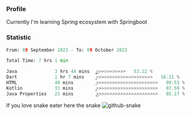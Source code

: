 ### Profile 

Currently I'm learning Spring ecosystem with Springboot

### Statistic
<!--START_SECTION:waka-->

```python
From: 09 September 2023 - To: 09 October 2023

Total Time: 7 hrs 1 min

Java              3 hrs 44 mins   ͎͎͎͎͎͎͎͎͎͎͎͎͎͜>>>>>>>>>>>   53.22 %
Dart              1 hr 7 mins     ͎͎͎͎>>>>>>>>>>>>>>>>>>>>>   16.11 %
HTML              40 mins         ͎͎>>>>>>>>>>>>>>>>>>>>>>>   09.53 %
Kotlin            31 mins         ̡͎>>>>>>>>>>>>>>>>>>>>>>>   07.59 %
Java Properties   21 mins         ͎͜>>>>>>>>>>>>>>>>>>>>>>>   05.17 %
```

<!--END_SECTION:waka-->

If you love snake eater here the snake 
<picture>
  <source media="(prefers-color-scheme: dark)" srcset="https://github.com/pradana4648/pradana4648/blob/c0566a83ca6ea5f2e46bab00e717c4c82b4b5c4c/github-contribution-grid-snake-dark.svg" />
  <source media="(prefers-color-scheme: light)" srcset="https://github.com/pradana4648/pradana4648/blob/c0566a83ca6ea5f2e46bab00e717c4c82b4b5c4c/github-contribution-grid-snake.svg" />
  <img alt="github-snake" src="https://github.com/pradana4648/pradana4648/blob/c0566a83ca6ea5f2e46bab00e717c4c82b4b5c4c/github-contribution-grid-snake.svg" />
</picture>
